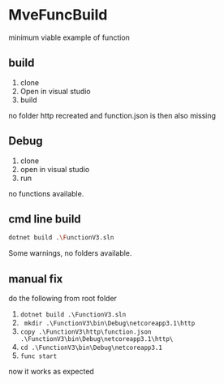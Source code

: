 # MveFuncBuild
minimum viable example of function


## build 

1. clone
2. Open in visual studio
3. build

no folder http recreated and function.json is then also missing

## Debug

1. clone
2. open in visual studio
3. run

no functions available.

## cmd line build

```sh
dotnet build .\FunctionV3.sln
```

Some warnings, no folders available.


## manual fix

do the following from root folder

1. `dotnet build .\FunctionV3.sln`
2. ` mkdir .\FunctionV3\bin\Debug\netcoreapp3.1\http`
3. `copy .\FunctionV3\http\function.json .\FunctionV3\bin\Debug\netcoreapp3.1\http\`
4. `cd .\FunctionV3\bin\Debug\netcoreapp3.1`
5. `func start`

now it works as expected